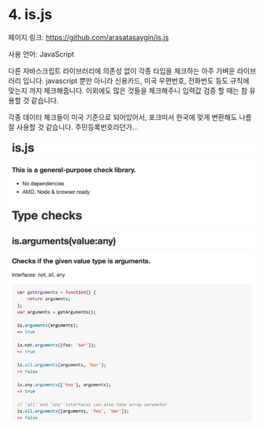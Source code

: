 # 4. is.js

페이지 링크: https://github.com/arasatasaygin/is.js

사용 언어: JavaScript

다른 자바스크립트 라이브러리에 의존성 없이 각종 타입을 체크하는 아주 가벼운 라이브러리 입니다. javascript 뿐만 아니라 신용카드, 미국 우편번호, 전화번도 등도 규칙에 맞는지 까지 체크해줍니다. 이외에도 많은 것들을 체크해주니 입력값 검증 할 때는 참 유용할 것 같습니다. 

각종 데이터 체크들이 미국 기준으로 되어있어서, 포크떠서 한국에 맞게 변환해도 나름 잘 사용할 것 같습니다. 주민등록번호라던가...

![이미지1](img/002$04.png)
